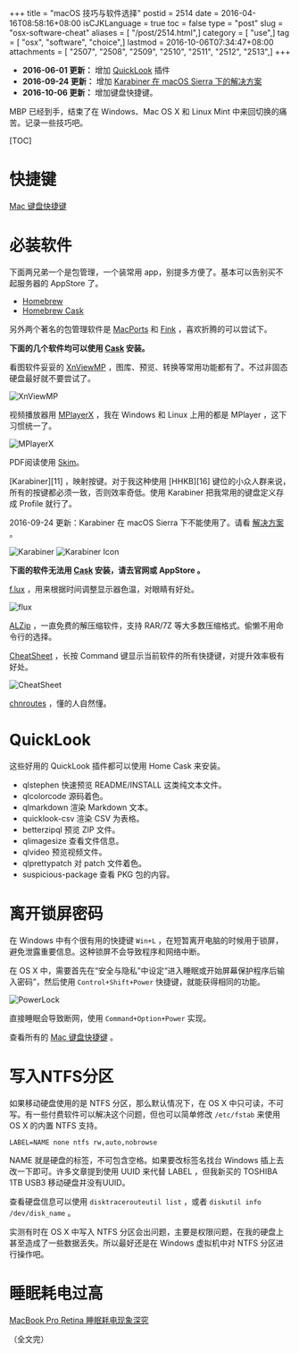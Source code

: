 +++
title = "macOS 技巧与软件选择"
postid = 2514
date = 2016-04-16T08:58:16+08:00
isCJKLanguage = true
toc = false
type = "post"
slug = "osx-software-cheat"
aliases = [ "/post/2514.html",]
category = [ "use",]
tag = [ "osx", "software", "choice",]
lastmod = 2016-10-06T07:34:47+08:00
attachments = [ "2507", "2508", "2509", "2510", "2511", "2512", "2513",]
+++


- **2016-06-01 更新：** 增加 [QuickLook](#quicklook) 插件
- **2016-09-24 更新：** 增加 [Karabiner 在 macOS Sierra 下的解决方案](#karabiner)
- **2016-10-06 更新：** 增加键盘快捷键。


MBP 已经到手，结束了在 Windows、Mac OS X 和 Linux Mint 中来回切换的痛苦。记录一些技巧吧。

<!--more-->

[TOC]

# 快捷键

[Mac 键盘快捷键][20]

# 必装软件

下面两兄弟一个是包管理，一个装常用 app，别提多方便了。基本可以告别买不起服务器的 AppStore 了。

- [Homebrew][1]
- [Homebrew Cask][2]

另外两个著名的包管理软件是 [MacPorts][4] 和 [Fink][5] ，喜欢折腾的可以尝试下。

**下面的几个软件均可以使用 [Cask][2] 安装。**

看图软件妥妥的 [XnViewMP][3] ，图库、预览、转换等常用功能都有了。不过非固态硬盘最好就不要尝试了。

![XnViewMP][52]

视频播放器用 [MPlayerX][6] ，我在 Windows 和 Linux 上用的都是 MPlayer ，这下习惯统一了。

![MPlayerX][53]

PDF阅读使用 [Skim][7]。

<a name="karabiner">
[Karabiner][11] ，映射按键。对于我这种使用 [HHKB][16] 键位的小众人群来说，所有的按键都必须一致，否则效率奇低。使用 Karabiner 把我常用的键盘定义存成 Profile 就行了。

2016-09-24 更新：Karabiner 在 macOS Sierra 下不能使用了。请看 [解决方案][19] 。

![Karabiner][51]
![Karabiner Icon][55]

**下面的软件无法用 [Cask][2] 安装，请去官网或 AppStore 。**

[f.lux][8] ，用来根据时间调整显示器色温，对眼睛有好处。

![flux][54]

[ALZip][9] ，一直免费的解压缩软件，支持 RAR/7Z 等大多数压缩格式。偷懒不用命令行的选择。

[CheatSheet][10] ，长按 Command 键显示当前软件的所有快捷键，对提升效率极有好处。

![CheatSheet][56]

[chnroutes][17] ，懂的人自然懂。

# QuickLook

这些好用的 QuickLook 插件都可以使用 Home Cask 来安装。

- qlstephen 快速预览 README/INSTALL 这类纯文本文件。
- qlcolorcode 源码着色。
- qlmarkdown 渲染 Markdown 文本。
- quicklook-csv 渲染 CSV 为表格。
- betterzipql 预览 ZIP 文件。
- qlimagesize 查看文件信息。
- qlvideo 预览视频文件。
- qlprettypatch  对 patch 文件着色。
- suspicious-package 查看 PKG 包的内容。

# 离开锁屏密码

在 Windows 中有个很有用的快捷键 `Win+L` ，在短暂离开电脑的时候用于锁屏，避免泄露重要信息。这种锁屏不会导致程序和网络中断。

在 OS X 中，需要首先在“安全与隐私”中设定“进入睡眠或开始屏幕保护程序后输入密码”，然后使用 `Control+Shift+Power` 快捷键，就能获得相同的功能。

![PowerLock][57]

直接睡眠会导致断网，使用 `Command+Option+Power` 实现。

查看所有的 [Mac 键盘快捷键][14] 。

# 写入NTFS分区

如果移动硬盘使用的是 NTFS 分区，那么默认情况下，在 OS X 中只可读，不可写。有一些付费软件可以解决这个问题，但也可以简单修改 `/etc/fstab` 来使用 OS X 的内置 NTFS 支持。

    LABEL=NAME none ntfs rw,auto,nobrowse

NAME 就是硬盘的标签，不可包含空格。如果要改标签名找台 Windows 插上去改一下即可。许多文章提到使用 UUID 来代替 LABEL ，但我新买的 TOSHIBA 1TB USB3 移动硬盘并没有UUID。

查看硬盘信息可以使用 `disktracerouteutil list` ，或者 `diskutil info /dev/disk_name` 。

实测有时在 OS X 中写入 NTFS 分区会出问题，主要是权限问题，在我的硬盘上甚至造成了一些数据丢失。所以最好还是在 Windows 虚拟机中对 NTFS 分区进行操作吧。

# 睡眠耗电过高

[MacBook Pro Retina 睡眠耗电现象深究][18]

（全文完）

[1]: http://brew.sh/
[2]: https://caskroom.github.io/
[3]: http://www.xnview.com/en/xnviewmp/
[4]: https://www.macports.org/
[5]: http://www.finkproject.org/
[6]: http://mplayerx.org/
[7]: http://skim-app.sourceforge.net/
[8]: https://justgetflux.com/
[9]: https://itunes.apple.com/cn/app/alzip/id450698556?mt=12
[10]: https://www.mediaatelier.com/CheatSheet/?lang=en
[11]: https://pqrs.org/osx/karabiner/
[14]: https://support.apple.com/zh-cn/HT201236
[16]: https://blog.zengrong.net/post/2344.html
[17]: https://github.com/jimmyxu/chnroutes
[18]: https://blog.zengrong.net/post/2545.html
[19]: https://blog.zengrong.net/post/2580.html
[20]: https://support.apple.com/zh-cn/HT201236

[51]: /uploads/2016/04/karabiner.png
[52]: /uploads/2016/04/xnviewmp.png
[53]: /uploads/2016/04/mplayerx.png
[54]: /uploads/2016/04/flux.png
[55]: /uploads/2016/04/karabiner-icon.png
[56]: /uploads/2016/04/cheatsheet.png
[57]: /uploads/2016/04/powerlock.png

